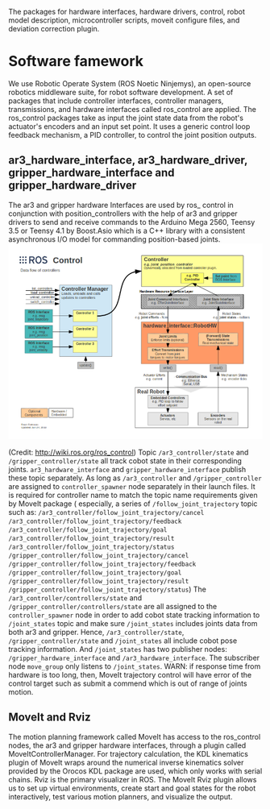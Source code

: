 The packages for hardware interfaces, hardware drivers, control, robot model description, microcontroller scripts, moveit configure files, and deviation correction plugin.
# Software famework
We use Robotic Operate System (ROS Noetic Ninjemys), an open-source robotics middleware suite, for robot software development. A set of packages that include controller interfaces, controller managers, transmissions, and hardware interfaces called ros_control are applied. The ros_control packages take as input the joint state data from the robot's actuator's encoders and an input set point. It uses a generic control loop feedback mechanism, a PID controller, to control the joint position outputs.
## ar3_hardware_interface, ar3_hardware_driver, gripper_hardware_interface and gripper_hardware_driver
The ar3 and gripper hardware Interfaces are used by ros_ control in conjunction with position_controllers with the help of ar3 and gripper drivers to send and receive commands to the Arduino Mega 2560, Teensy 3.5 or Teensy 4.1 by Boost.Asio which is a C++ library with a consistent asynchronous I/O model for commanding position-based joints.
![](ros_control.png)

(Credit: http://wiki.ros.org/ros_control)
Topic `/ar3_controller/state` and `/gripper_controller/state` all track cobot state in their corresponding joints. `ar3_hardware_interface` and `gripper_hardware_interface` publish these topic separately. As long as `/ar3_controller` and `/gripper_controller` are assigned to `controller_spawner` node separately in their launch files. It is required for controller name to match the topic name requirements given by MoveIt package ( especially, a series of `/follow_joint_trajectory` topic such as:
`/ar3_controller/follow_joint_trajectory/cancel`
`/ar3_controller/follow_joint_trajectory/feedback`
`/ar3_controller/follow_joint_trajectory/goal`
`/ar3_controller/follow_joint_trajectory/result`
`/ar3_controller/follow_joint_trajectory/status`
`/gripper_controller/follow_joint_trajectory/cancel`
`/gripper_controller/follow_joint_trajectory/feedback`
`/gripper_controller/follow_joint_trajectory/goal`
`/gripper_controller/follow_joint_trajectory/result`
`/gripper_controller/follow_joint_trajectory/status`)
The `/ar3_controller/controllers/state` and `/gripper_controller/controllers/state` are all assigned to the `controller_spawner` node in order to add cobot state tracking information to `/joint_states` topic and make sure `/joint_states` includes joints data from both ar3 and gripper. Hence, `/ar3_controller/state`, `/gripper_controller/state` and `/joint_states` all include cobot pose tracking information. And `/joint_states` has two publisher nodes: `/gripper_hardware_interface` and `/ar3_hardware_interface`. The subscriber node `move_group` only listens to `/joint_states`.
WARN: if response time from hardware is too long, then, MoveIt trajectory control will have error of the control target such as submit a commend which is out of range of joints motion.


## MoveIt and Rviz
The motion planning framework called MoveIt has access to the ros_control nodes, the ar3 and gripper hardware interfaces, through a plugin called MoveItControllerManager. For trajectory calculation, the KDL kinematics plugin of MoveIt wraps around the numerical inverse kinematics solver provided by the Orocos KDL package are used, which only works with serial chains. Rviz is the primary visualizer in ROS. The MoveIt Rviz plugin allows us to set up virtual environments, create start and goal states for the robot interactively, test various motion planners, and visualize the output.
